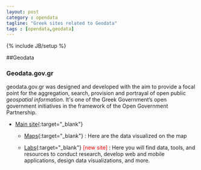 ```yaml
---
layout: post
category : opendata
tagline: "Greek sites related to Geodata"
tags : [opendata,geodata]
---
```

{% include JB/setup %}

##Geodata

### Geodata.gov.gr
geodata.gov.gr was designed and developed with the aim to provide a focal point for the aggregation, search, provision and portrayal of open public *geospatial information*. It's one of the Greek Government’s open government initiatives in the framework of the Open Government Partnership.

+ [Main site](http://geodata.gov.gr){:target="_blank"}

    - [Maps](http://geodata.gov.gr/maps/){:target="_blank"}
    : Here are the data visualized on the map

    - [Labs](http://labs.geodata.gov.gr/){:target="_blank"}  <span style="color:red">[new site]</span>
    : Here you will find data, tools, and resources to conduct research, develop web and mobile applications, design data visualizations, and more. 

